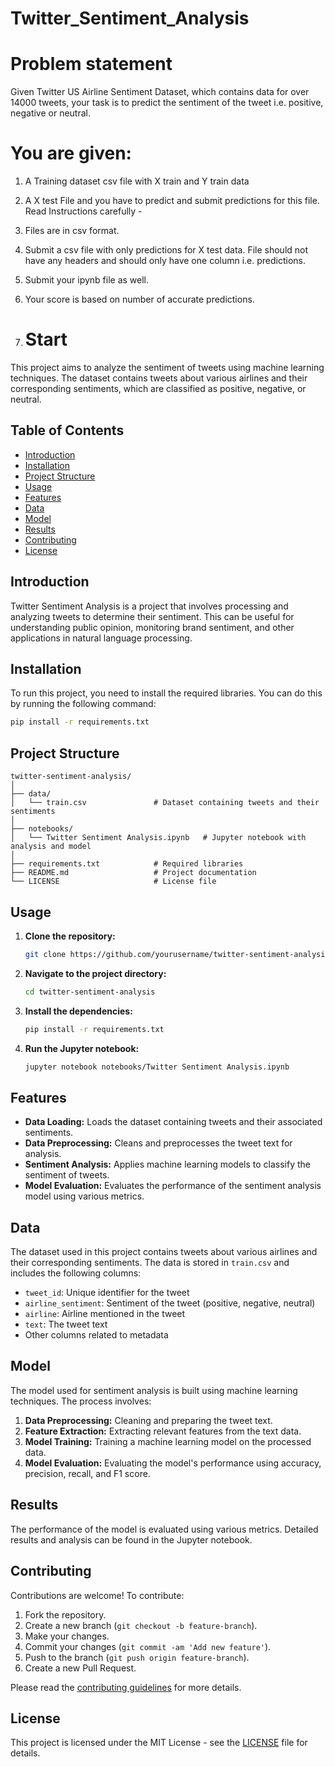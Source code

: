 # Twitter_Sentiment_Analysis
# Problem statement
Given Twitter US Airline Sentiment Dataset, which contains data for over 14000 tweets, your task is to predict the sentiment of the tweet i.e. positive, negative or neutral.

# You are given:

1. A Training dataset csv file with X train and Y train data
2. A X test File and you have to predict and submit predictions for this file.
Read Instructions carefully -

1. Files are in csv format.
2. Submit a csv file with only predictions for X test data. File should not have any headers and should only have one column i.e. predictions. 
3. Submit your ipynb file as well.
4. Your score is based on number of accurate predictions.

5. # Start
This project aims to analyze the sentiment of tweets using machine learning techniques. The dataset contains tweets about various airlines and their corresponding sentiments, which are classified as positive, negative, or neutral.

## Table of Contents

- [Introduction](#introduction)
- [Installation](#installation)
- [Project Structure](#project-structure)
- [Usage](#usage)
- [Features](#features)
- [Data](#data)
- [Model](#model)
- [Results](#results)
- [Contributing](#contributing)
- [License](#license)

## Introduction

Twitter Sentiment Analysis is a project that involves processing and analyzing tweets to determine their sentiment. This can be useful for understanding public opinion, monitoring brand sentiment, and other applications in natural language processing.

## Installation

To run this project, you need to install the required libraries. You can do this by running the following command:

```bash
pip install -r requirements.txt
```

## Project Structure

```
twitter-sentiment-analysis/
│
├── data/
│   └── train.csv               # Dataset containing tweets and their sentiments
│
├── notebooks/
│   └── Twitter Sentiment Analysis.ipynb   # Jupyter notebook with analysis and model
│
├── requirements.txt            # Required libraries
├── README.md                   # Project documentation
└── LICENSE                     # License file
```

## Usage

1. **Clone the repository:**

    ```bash
    git clone https://github.com/yourusername/twitter-sentiment-analysis.git
    ```

2. **Navigate to the project directory:**

    ```bash
    cd twitter-sentiment-analysis
    ```

3. **Install the dependencies:**

    ```bash
    pip install -r requirements.txt
    ```

4. **Run the Jupyter notebook:**

    ```bash
    jupyter notebook notebooks/Twitter Sentiment Analysis.ipynb
    ```

## Features

- **Data Loading:** Loads the dataset containing tweets and their associated sentiments.
- **Data Preprocessing:** Cleans and preprocesses the tweet text for analysis.
- **Sentiment Analysis:** Applies machine learning models to classify the sentiment of tweets.
- **Model Evaluation:** Evaluates the performance of the sentiment analysis model using various metrics.

## Data

The dataset used in this project contains tweets about various airlines and their corresponding sentiments. The data is stored in `train.csv` and includes the following columns:

- `tweet_id`: Unique identifier for the tweet
- `airline_sentiment`: Sentiment of the tweet (positive, negative, neutral)
- `airline`: Airline mentioned in the tweet
- `text`: The tweet text
- Other columns related to metadata

## Model

The model used for sentiment analysis is built using machine learning techniques. The process involves:

1. **Data Preprocessing:** Cleaning and preparing the tweet text.
2. **Feature Extraction:** Extracting relevant features from the text data.
3. **Model Training:** Training a machine learning model on the processed data.
4. **Model Evaluation:** Evaluating the model's performance using accuracy, precision, recall, and F1 score.

## Results

The performance of the model is evaluated using various metrics. Detailed results and analysis can be found in the Jupyter notebook.

## Contributing

Contributions are welcome! To contribute:

1. Fork the repository.
2. Create a new branch (`git checkout -b feature-branch`).
3. Make your changes.
4. Commit your changes (`git commit -am 'Add new feature'`).
5. Push to the branch (`git push origin feature-branch`).
6. Create a new Pull Request.

Please read the [contributing guidelines](CONTRIBUTING.md) for more details.

## License

This project is licensed under the MIT License - see the [LICENSE](LICENSE) file for details.

